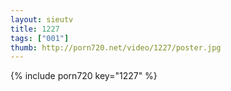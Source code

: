 ```yaml
--- 
layout: sieutv
title: 1227
tags: ["001"]
thumb: http://porn720.net/video/1227/poster.jpg
---
```

{% include porn720 key="1227" %} 
